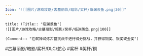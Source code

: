 ```yaml
---
Icon: "![[图片/游戏攻略/古墓丽影/暗影/奖杯/临渊羡鱼.png|30]]"
---
```

```ad-common-bronze-trophy
title: (Title:: "临渊羡鱼")
![[图片/游戏攻略/古墓丽影/暗影/奖杯/临渊羡鱼.png|100]]

(Comment:: "在弑神试炼古墓挑战中进行得分挑战，并获得铜奖、银奖或金奖")
```

#古墓丽影/暗影/奖杯/DLC/蛇心 #奖杯 #奖杯/铜
